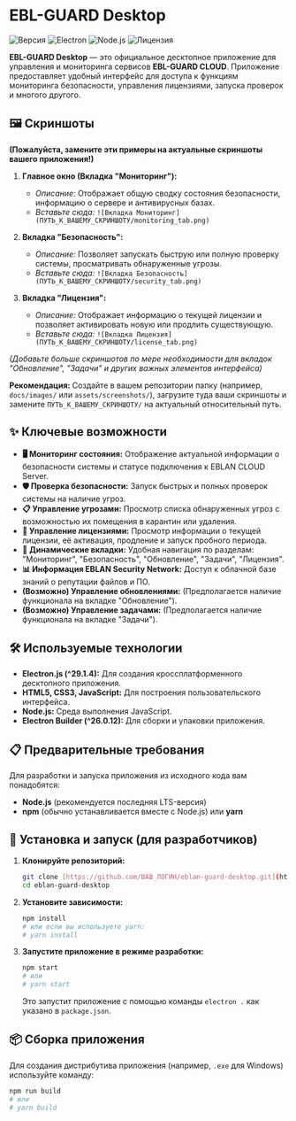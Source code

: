# EBL-GUARD Desktop

![Версия](https://img.shields.io/badge/версия-1.0.0-blue.svg) ![Electron](https://img.shields.io/badge/Electron-^29.1.4-9cf.svg) ![Node.js](https://img.shields.io/badge/Node.js-%3E%3D12-green.svg) ![Лицензия](https://img.shields.io/badge/лицензия-ISC-lightgrey.svg)

**EBL-GUARD Desktop** — это официальное десктопное приложение для управления и мониторинга сервисов **EBL-GUARD CLOUD**. Приложение предоставляет удобный интерфейс для доступа к функциям мониторинга безопасности, управления лицензиями, запуска проверок и многого другого.

## 🖼️ Скриншоты

**(Пожалуйста, замените эти примеры на актуальные скриншоты вашего приложения!)**

1.  **Главное окно (Вкладка "Мониторинг"):**
    * *Описание:* Отображает общую сводку состояния безопасности, информацию о сервере и антивирусных базах.
    * *Вставьте сюда:* `![Вкладка Мониторинг](ПУТЬ_К_ВАШЕМУ_СКРИНШОТУ/monitoring_tab.png)`

2.  **Вкладка "Безопасность":**
    * *Описание:* Позволяет запускать быструю или полную проверку системы, просматривать обнаруженные угрозы.
    * *Вставьте сюда:* `![Вкладка Безопасность](ПУТЬ_К_ВАШЕМУ_СКРИНШОТУ/security_tab.png)`

3.  **Вкладка "Лицензия":**
    * *Описание:* Отображает информацию о текущей лицензии и позволяет активировать новую или продлить существующую.
    * *Вставьте сюда:* `![Вкладка Лицензия](ПУТЬ_К_ВАШЕМУ_СКРИНШОТУ/license_tab.png)`

*(Добавьте больше скриншотов по мере необходимости для вкладок "Обновление", "Задачи" и других важных элементов интерфейса)*

**Рекомендация:** Создайте в вашем репозитории папку (например, `docs/images/` или `assets/screenshots/`), загрузите туда ваши скриншоты и замените `ПУТЬ_К_ВАШЕМУ_СКРИНШОТУ/` на актуальный относительный путь.

## ✨ Ключевые возможности

* **🖥️ Мониторинг состояния:** Отображение актуальной информации о безопасности системы и статусе подключения к EBLAN CLOUD Server.
* **🛡️ Проверка безопасности:** Запуск быстрых и полных проверок системы на наличие угроз.
* **📋 Управление угрозами:** Просмотр списка обнаруженных угроз с возможностью их помещения в карантин или удаления.
* **🔑 Управление лицензиями:** Просмотр информации о текущей лицензии, её активация, продление и запуск пробного периода.
* **🔄 Динамические вкладки:** Удобная навигация по разделам: "Мониторинг", "Безопасность", "Обновление", "Задачи", "Лицензия".
* **📊 Информация EBLAN Security Network:** Доступ к облачной базе знаний о репутации файлов и ПО.
* **(Возможно) Управление обновлениями:** (Предполагается наличие функционала на вкладке "Обновление").
* **(Возможно) Управление задачами:** (Предполагается наличие функционала на вкладке "Задачи").

## 🛠️ Используемые технологии

* **Electron.js (^29.1.4):** Для создания кроссплатформенного десктопного приложения.
* **HTML5, CSS3, JavaScript:** Для построения пользовательского интерфейса.
* **Node.js:** Среда выполнения JavaScript.
* **Electron Builder (^26.0.12):** Для сборки и упаковки приложения.

## 📋 Предварительные требования

Для разработки и запуска приложения из исходного кода вам понадобятся:

* **Node.js** (рекомендуется последняя LTS-версия)
* **npm** (обычно устанавливается вместе с Node.js) или **yarn**

## 🚀 Установка и запуск (для разработчиков)

1.  **Клонируйте репозиторий:**
    ```bash
    git clone [https://github.com/ВАШ_ЛОГИН/eblan-guard-desktop.git](https://github.com/ВАШ_ЛОГИН/eblan-guard-desktop.git)
    cd eblan-guard-desktop
    ```
2.  **Установите зависимости:**
    ```bash
    npm install
    # или если вы используете yarn:
    # yarn install
    ```
3.  **Запустите приложение в режиме разработки:**
    ```bash
    npm start
    # или
    # yarn start
    ```
    Это запустит приложение с помощью команды `electron .` как указано в `package.json`.

## 📦 Сборка приложения

Для создания дистрибутива приложения (например, `.exe` для Windows) используйте команду:

```bash
npm run build
# или
# yarn build
